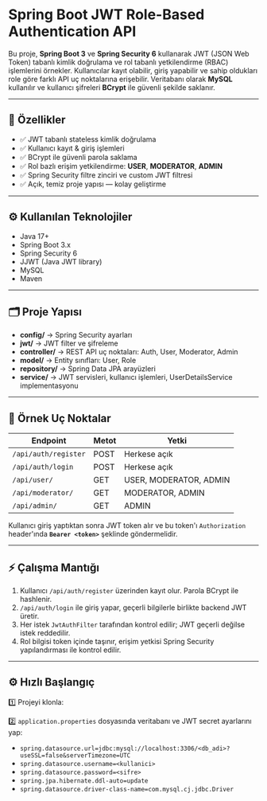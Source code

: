 # Spring Boot JWT Role-Based Authentication API

Bu proje, **Spring Boot 3** ve **Spring Security 6** kullanarak JWT (JSON Web Token) tabanlı kimlik doğrulama ve rol tabanlı yetkilendirme (RBAC) işlemlerini örnekler. Kullanıcılar kayıt olabilir, giriş yapabilir ve sahip oldukları role göre farklı API uç noktalarına erişebilir. Veritabanı olarak **MySQL** kullanılır ve kullanıcı şifreleri **BCrypt** ile güvenli şekilde saklanır.

---

## 📌 Özellikler

- ✅ JWT tabanlı stateless kimlik doğrulama
- ✅ Kullanıcı kayıt & giriş işlemleri
- ✅ BCrypt ile güvenli parola saklama
- ✅ Rol bazlı erişim yetkilendirme: **USER**, **MODERATOR**, **ADMIN**
- ✅ Spring Security filtre zinciri ve custom JWT filtresi
- ✅ Açık, temiz proje yapısı — kolay geliştirme

---

## ⚙️ Kullanılan Teknolojiler

- Java 17+
- Spring Boot 3.x
- Spring Security 6
- JJWT (Java JWT library)
- MySQL
- Maven

---

## 🗂️ Proje Yapısı

- **config/** → Spring Security ayarları
- **jwt/** → JWT filter ve şifreleme
- **controller/** → REST API uç noktaları: Auth, User, Moderator, Admin
- **model/** → Entity sınıfları: User, Role
- **repository/** → Spring Data JPA arayüzleri
- **service/** → JWT servisleri, kullanıcı işlemleri, UserDetailsService implementasyonu

---

## 🔑 Örnek Uç Noktalar

| Endpoint                  | Metot | Yetki               |
|---------------------------|-------|---------------------|
| `/api/auth/register`      | POST  | Herkese açık        |
| `/api/auth/login`         | POST  | Herkese açık        |
| `/api/user/`              | GET   | USER, MODERATOR, ADMIN |
| `/api/moderator/`         | GET   | MODERATOR, ADMIN    |
| `/api/admin/`             | GET   | ADMIN               |

Kullanıcı giriş yaptıktan sonra JWT token alır ve bu token'ı `Authorization` header'ında **`Bearer <token>`** şeklinde göndermelidir.

---

## ⚡ Çalışma Mantığı

1. Kullanıcı `/api/auth/register` üzerinden kayıt olur. Parola BCrypt ile hashlenir.
2. `/api/auth/login` ile giriş yapar, geçerli bilgilerle birlikte backend JWT üretir.
3. Her istek `JwtAuthFilter` tarafından kontrol edilir; JWT geçerli değilse istek reddedilir.
4. Rol bilgisi token içinde taşınır, erişim yetkisi Spring Security yapılandırması ile kontrol edilir.

---

## ⚙️ Hızlı Başlangıç

1️⃣ Projeyi klonla:  

2️⃣ `application.properties` dosyasında veritabanı ve JWT secret ayarlarını yap:  
- `spring.datasource.url=jdbc:mysql://localhost:3306/<db_adi>?useSSL=false&serverTimezone=UTC`
- `spring.datasource.username=<kullanici>`
- `spring.datasource.password=<sifre>`
- `spring.jpa.hibernate.ddl-auto=update`
- `spring.datasource.driver-class-name=com.mysql.cj.jdbc.Driver`
